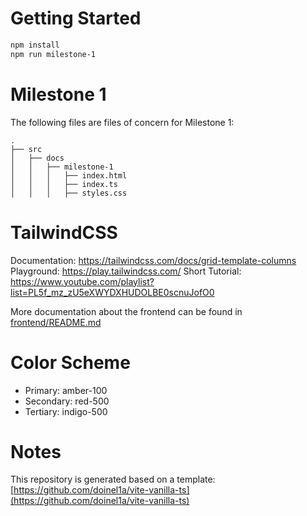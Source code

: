 # Getting Started

```bash
npm install
npm run milestone-1
```

# Milestone 1

The following files are files of concern for Milestone 1:

```
.
├── src
│   ├── docs
│   │   ├── milestone-1
│   │   │   ├── index.html
│   │   │   ├── index.ts
│   │   │   ├── styles.css
```

# TailwindCSS

Documentation: https://tailwindcss.com/docs/grid-template-columns
Playground: https://play.tailwindcss.com/
Short Tutorial: https://www.youtube.com/playlist?list=PL5f_mz_zU5eXWYDXHUDOLBE0scnuJofO0

More documentation about the frontend can be found in [frontend/README.md](./frontend/README.md)

# Color Scheme

- Primary: amber-100
- Secondary: red-500
- Tertiary: indigo-500

# Notes

This repository is generated based on a template: [https://github.com/doinel1a/vite-vanilla-ts](https://github.com/doinel1a/vite-vanilla-ts)
